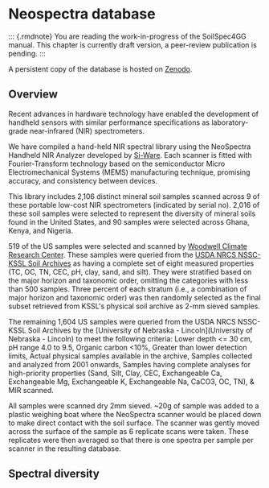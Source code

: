 # Neospectra database

::: {.rmdnote}
You are reading the work-in-progress of the SoilSpec4GG manual. This chapter is currently draft version, a peer-review publication is pending.
:::

A persistent copy of the database is hosted on [Zenodo](https://doi.org/10.5281/zenodo.7586622).

## Overview

Recent advances in hardware technology have enabled the development of handheld sensors with similar performance specifications as laboratory-grade near-infrared (NIR) spectrometers.

We have compiled a hand-held NIR spectral library using the NeoSpectra Handheld NIR Analyzer developed by [Si-Ware](https://www.si-ware.com/). Each scanner is fitted with Fourier-Transform technology based on the semiconductor Micro Electromechanical Systems (MEMS) manufacturing technique, promising accuracy, and consistency between devices.

This library includes 2,106 distinct mineral soil samples scanned across 9 of these portable low-cost NIR spectrometers (indicated by serial no). 2,016 of these soil samples were selected to represent the diversity of mineral soils found in the United States, and 90 samples were selected across Ghana, Kenya, and Nigeria.

519 of the US samples were selected and scanned by [Woodwell Climate Research Center](https://www.woodwellclimate.org/). These samples were queried from the [USDA NRCS NSSC-KSSL Soil Archives](https://ncsslabdatamart.sc.egov.usda.gov/) as having a complete set of eight measured properties (TC, OC, TN, CEC, pH, clay, sand, and silt). They were stratified based on the major horizon and taxonomic order, omitting the categories with less than 500 samples. Three percent of each stratum (i.e., a combination of major horizon and taxonomic order) was then randomly selected as the final subset retrieved from KSSL's physical soil archive as 2-mm sieved samples.

The remaining 1,604 US samples were queried from the USDA NRCS NSSC-KSSL Soil Archives by the [University of Nebraska - Lincoln](University of Nebraska - Lincoln) to meet the following criteria: Lower depth <= 30 cm, pH range 4.0 to 9.5, Organic carbon <10%, Greater than lower detection limits, Actual physical samples available in the archive, Samples collected and analyzed from 2001 onwards, Samples having complete analyses for high-priority properties (Sand, Silt, Clay, CEC, Exchangeable Ca, Exchangeable Mg, Exchangeable K, Exchangeable Na, CaCO3, OC, TN), & MIR scanned.

All samples were scanned dry 2mm sieved. ~20g of sample was added to a plastic weighing boat where the NeoSpectra scanner would be placed down to make direct contact with the soil surface. The scanner was gently moved across the surface of the sample as 6 replicate scans were taken. These replicates were then averaged so that there is one spectra per sample per scanner in the resulting database.

## Spectral diversity

